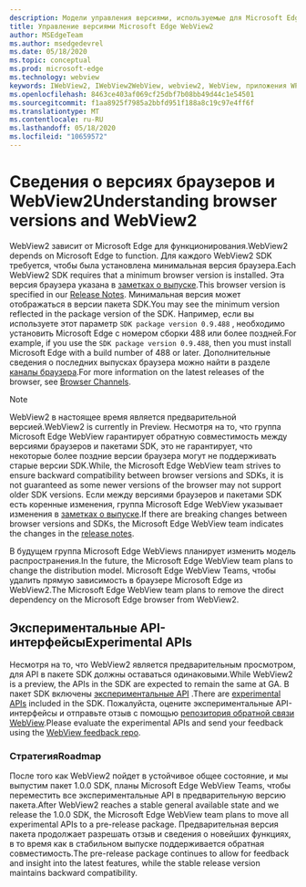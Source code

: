 ```yaml
---
description: Модели управления версиями, используемые для Microsoft Edge WebView2
title: Управление версиями Microsoft Edge WebView2
author: MSEdgeTeam
ms.author: msedgedevrel
ms.date: 05/18/2020
ms.topic: conceptual
ms.prod: microsoft-edge
ms.technology: webview
keywords: IWebView2, IWebView2WebView, webview2, WebView, приложения WPF, WPF, EDGE, ICoreWebView2, ICoreWebView2Host, элемент управления "браузер", HTML Edge
ms.openlocfilehash: 8463ce403af069cf25dbf7b08bb49d44c1e54501
ms.sourcegitcommit: f1aa8925f7985a2bbfd951f188a8c19c97e4ff6f
ms.translationtype: MT
ms.contentlocale: ru-RU
ms.lasthandoff: 05/18/2020
ms.locfileid: "10659572"
---
```

# <span data-ttu-id="a486e-104">Сведения о версиях браузеров и WebView2</span><span class="sxs-lookup"><span data-stu-id="a486e-104">Understanding browser versions and WebView2</span></span>  

<span data-ttu-id="a486e-105">WebView2 зависит от Microsoft Edge для функционирования.</span><span class="sxs-lookup"><span data-stu-id="a486e-105">WebView2 depends on Microsoft Edge to function.</span></span>  <span data-ttu-id="a486e-106">Для каждого WebView2 SDK требуется, чтобы была установлена минимальная версия браузера.</span><span class="sxs-lookup"><span data-stu-id="a486e-106">Each WebView2 SDK requires that a minimum browser version is installed.</span></span>  <span data-ttu-id="a486e-107">Эта версия браузера указана в [заметках о выпуске][Webview2Releasenotes].</span><span class="sxs-lookup"><span data-stu-id="a486e-107">This browser version is specified in our [Release Notes][Webview2Releasenotes].</span></span>  <span data-ttu-id="a486e-108">Минимальная версия может отображаться в версии пакета SDK.</span><span class="sxs-lookup"><span data-stu-id="a486e-108">You may see the minimum version reflected in the package version of the SDK.</span></span>  <span data-ttu-id="a486e-109">Например, если вы используете этот параметр `SDK package version 0.9.488` , необходимо установить Microsoft Edge с номером сборки 488 или более поздней.</span><span class="sxs-lookup"><span data-stu-id="a486e-109">For example, if you use the `SDK package version 0.9.488`, then you must install Microsoft Edge with a build number of 488 or later.</span></span>  <span data-ttu-id="a486e-110">Дополнительные сведения о последних выпусках браузера можно найти в разделе [каналы браузера][DeployedgeChannels].</span><span class="sxs-lookup"><span data-stu-id="a486e-110">For more information on the latest releases of the browser, see [Browser Channels][DeployedgeChannels].</span></span>  

> [!NOTE]
> <span data-ttu-id="a486e-111">WebView2 в настоящее время является предварительной версией.</span><span class="sxs-lookup"><span data-stu-id="a486e-111">WebView2 is currently in Preview.</span></span>  <span data-ttu-id="a486e-112">Несмотря на то, что группа Microsoft Edge WebView гарантирует обратную совместимость между версиями браузеров и пакетами SDK, это не гарантирует, что некоторые более поздние версии браузера могут не поддерживать старые версии SDK.</span><span class="sxs-lookup"><span data-stu-id="a486e-112">While, the Microsoft Edge WebView team strives to ensure backward compatibility between browser versions and SDKs, it is not guaranteed as some newer versions of the browser may not support older SDK versions.</span></span>  <span data-ttu-id="a486e-113">Если между версиями браузеров и пакетами SDK есть коренные изменения, группа Microsoft Edge WebView указывает изменения в [заметках о выпуске][Webview2Releasenotes].</span><span class="sxs-lookup"><span data-stu-id="a486e-113">If there are breaking changes between browser versions and SDKs, the Microsoft Edge WebView team indicates the changes in the [release notes][Webview2Releasenotes].</span></span>  

<span data-ttu-id="a486e-114">В будущем группа Microsoft Edge WebViews планирует изменить модель распространения.</span><span class="sxs-lookup"><span data-stu-id="a486e-114">In the future, the Microsoft Edge WebView team plans to change the distribution model.</span></span>  <span data-ttu-id="a486e-115">Microsoft Edge WebView Teams, чтобы удалить прямую зависимость в браузере Microsoft Edge из WebView2.</span><span class="sxs-lookup"><span data-stu-id="a486e-115">The Microsoft Edge WebView team plans to remove the direct dependency on the Microsoft Edge browser from WebView2.</span></span>  <!--To learn more, see [WebView2 Runtime][Webview2IndexEdgeRuntime] in the [Distribution][Webview2Distibution] section.  -->  

<!--todo: dd link to distribution.md after publication  -->  

## <span data-ttu-id="a486e-116">Экспериментальные API-интерфейсы</span><span class="sxs-lookup"><span data-stu-id="a486e-116">Experimental APIs</span></span>  

<span data-ttu-id="a486e-117">Несмотря на то, что WebView2 является предварительным просмотром, для API в пакете SDK должны оставаться одинаковыми.</span><span class="sxs-lookup"><span data-stu-id="a486e-117">While WebView2 is a preview, the APIs in the SDK are expected to remain the same at GA.</span></span>  <span data-ttu-id="a486e-118">В пакет SDK включены [экспериментальные API][Webview2ReferenceWin3209488Experimental] .</span><span class="sxs-lookup"><span data-stu-id="a486e-118">There are [experimental APIs][Webview2ReferenceWin3209488Experimental] included in the SDK.</span></span>  <span data-ttu-id="a486e-119">Пожалуйста, оцените экспериментальные API-интерфейсы и отправьте отзыв с помощью [репозитория обратной связи WebView][GithubMicrosoftedgeWebviewfeedback].</span><span class="sxs-lookup"><span data-stu-id="a486e-119">Please evaluate the experimental APIs and send your feedback using the [WebView feedback repo][GithubMicrosoftedgeWebviewfeedback].</span></span>  

### <span data-ttu-id="a486e-120">Стратегия</span><span class="sxs-lookup"><span data-stu-id="a486e-120">Roadmap</span></span>  

<span data-ttu-id="a486e-121">После того как WebView2 пойдет в устойчивое общее состояние, и мы выпустим пакет 1.0.0 SDK, планы Microsoft Edge WebView Teams, чтобы переместить все экспериментальные API в предварительную версию пакета.</span><span class="sxs-lookup"><span data-stu-id="a486e-121">After WebView2 reaches a stable general available state and we release the 1.0.0 SDK, the Microsoft Edge WebView team plans to move all experimental APIs to a pre-release package.</span></span>  <span data-ttu-id="a486e-122">Предварительная версия пакета продолжает разрешать отзыв и сведения о новейших функциях, в то время как в стабильном выпуске поддерживается обратная совместимость.</span><span class="sxs-lookup"><span data-stu-id="a486e-122">The pre-release package continues to allow for feedback and insight into the latest features, while the stable release version maintains backward compatibility.</span></span>  

<!--links -->

[Webview2Distibution]: ./distribution.md "не существует | Документы Microsoft"  
[Webview2IndexEdgeRuntime]: ../index.md#microsoft-edge-webview2-runtime "Microsoft Edge WebView2 исполняющей среды — Microsoft Edge WebView2 (Предварительная версия для разработчиков) | Документы Microsoft"  
[Webview2ReferenceWin3209488Experimental]: ../reference/win32/0-9-488-reference-webview2.md#experimental "Экспериментальный справочник (WebView2) | Документы Microsoft"  
[Webview2Releasenotes]: ../releasenotes.md "Заметки о выпуске для WebView2 SDK | Документы Microsoft"  

[DeployedgeChannels]: /deployedge/microsoft-edge-channels "Общие сведения о каналах Microsoft Edge | Документы Microsoft"  

[GithubMicrosoftedgeWebviewfeedback]: https://github.com/MicrosoftEdge/WebViewFeedback "WebView Feedback-MicrosoftEdge/WebViewFeedback | GitHub"  
